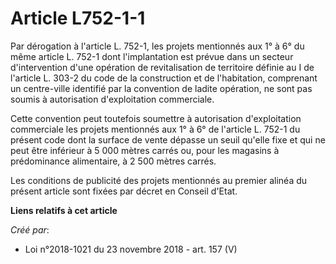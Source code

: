 # Article L752-1-1

Par dérogation à l'article L. 752-1, les projets mentionnés aux 1° à 6° du même article L. 752-1 dont l'implantation est
prévue dans un secteur d'intervention d'une opération de revitalisation de territoire définie au I de l'article L. 303-2 du
code de la construction et de l'habitation, comprenant un centre-ville identifié par la convention de ladite opération, ne
sont pas soumis à autorisation d'exploitation commerciale.

Cette convention peut toutefois soumettre à autorisation d'exploitation commerciale les projets mentionnés aux 1° à 6° de
l'article L. 752-1 du présent code dont la surface de vente dépasse un seuil qu'elle fixe et qui ne peut être inférieur à 5
000 mètres carrés ou, pour les magasins à prédominance alimentaire, à 2 500 mètres carrés.

Les conditions de publicité des projets mentionnés au premier alinéa du présent article sont fixées par décret en Conseil
d'Etat.

**Liens relatifs à cet article**

_Créé par_:

  - Loi n°2018-1021 du 23 novembre 2018 - art. 157 (V)
